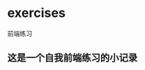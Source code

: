 <!--
 * @Descripttion: 
 * @version: 
 * @Author: sueRimn
 * @Date: 2022-01-19 15:32:51
 * @LastEditors: sueRimn
 * @LastEditTime: 2022-01-19 15:35:39
-->
# exercises
前端练习


## 这是一个自我前端练习的小记录